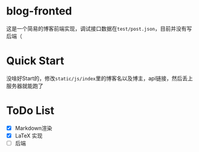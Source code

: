 # blog-fronted

这是一个简易的博客前端实现，调试接口数据在`test/post.json`，目前并没有写后端（

# Quick Start

没啥好Start的，修改`static/js/index`里的博客名以及博主，api链接，然后丢上服务器就能跑了

# ToDo List

- [x] Markdown渲染  
- [x] LaTeX 实现  
- [ ] 后端  